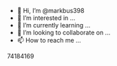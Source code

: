 - 👋 Hi, I’m @markbus398
- 👀 I’m interested in ...
- 🌱 I’m currently learning ...
- 💞️ I’m looking to collaborate on ...
- 📫 How to reach me ...

<!---
markbus398/markbus398 is a ✨ special ✨ repository because its `README.md` (this file) appears on your GitHub profile.
You can click the Preview link to take a look at your changes.
--->74184169
